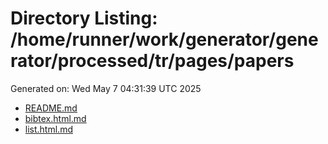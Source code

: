 # Directory Listing: /home/runner/work/generator/generator/processed/tr/pages/papers
Generated on: Wed May  7 04:31:39 UTC 2025

- [README.md](README.md)
- [bibtex.html.md](bibtex.html.md)
- [list.html.md](list.html.md)
